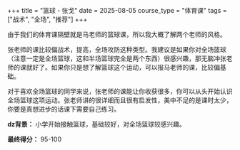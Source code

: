 +++
title = "篮球 - 张戈"
date = 2025-08-05
course_type = "体育课"
tags = ["战术", "全场", "推荐"]
+++

由于我们的体育课隔壁就是马老师的篮球课，所以我大概了解两个老师的风格。

张老师的课比较偏战术，提高，全场攻防这种类型。我建议是如果你对全场篮球（注意一定是全场篮球，这和半场篮球完全是两个东西）很感兴趣，那无脑冲张老师的课就好了。如果你只是想了解篮球这个运动，可以报马老师的课，比较偏基础。

对于喜欢全场篮球的同学来说，张老师的课能让你收获很多，你可以从头开始认识全场篮球这项运动。张老师讲的很详细而且很有启发性，美中不足的是课时太少，你要是真想进步的话课下需要自己练习。

**dz背景：** 小学开始接触篮球，基础较好，对全场篮球较感兴趣。

**最终得分：** 95-100
